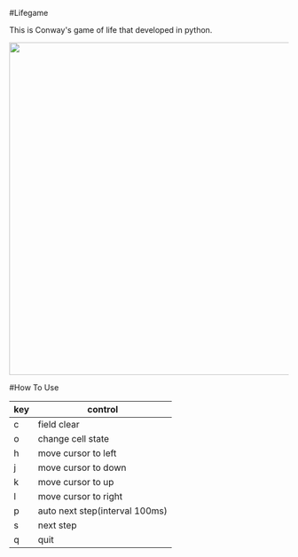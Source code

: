 #Lifegame  

This is Conway's game of life that developed in python.

<img src="./out.gif" width="600px">

#How To Use

|key|control|
|---|-------|
|c|field clear|
|o|change cell state|
|h|move cursor to left|
|j|move cursor to down|
|k|move cursor to up|
|l|move cursor to right|
|p|auto next step(interval 100ms)|
|s|next step|
|q|quit|
